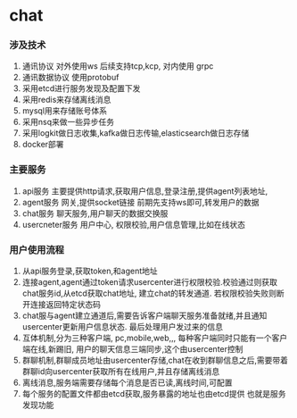 # chat

### 涉及技术

 1. 通讯协议 对外使用ws 后续支持tcp,kcp, 对内使用 grpc
 2. 通讯数据协议 使用protobuf
 3. 采用etcd进行服务发现及配置下发
 4. 采用redis来存储离线消息
 5. mysql用来存储账号体系
 6. 采用nsq来做一些异步任务
 7. 采用logkit做日志收集,kafka做日志传输,elasticsearch做日志存储
 8. docker部署


### 主要服务
1. api服务 主要提供http请求,获取用户信息,登录注册,提供agent列表地址,
2. agent服务 网关,提供socket链接 前期先支持ws即可,转发用户的数据
3. chat服务 聊天服务,用户聊天的数据交换服
4. usercneter服务 用户中心, 权限校验,用户信息管理,比如在线状态


### 用户使用流程
1.  从api服务登录,获取token,和agent地址
2. 连接agent,agent通过token请求usercenter进行权限校验.校验通过则获取chat服务id,从etcd获取chat地址,
   建立chat的转发通道. 若权限校验失败则断开连接返回特定状态码
3. chat服与agent建立通道后,需要告诉客户端聊天服务准备就绪,并且通知usercenter更新用户信息状态. 最后处理用户发过来的信息
4. 互体机制,分为三种客户端, pc,mobile,web,,, 每种客户端同时只能有一个客户端在线,新踢旧, 用户的聊天信息三端同步,这个由usercenter控制
5.  群聊机制,群聊成员地址由usercenter存储,chat在收到群聊信息之后,需要带着群聊id向usercenter获取所有在线用户,并且存储离线消息
6. 离线消息,服务端需要存储每个消息是否已读,离线时间,可配置
7. 每个服务的配置文件都由etcd获取,服务暴露的地址也由etcd提供 也就是服务发现功能